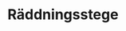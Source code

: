 ---
title: 'Räddningsstege'
symbol_image: 'symbols/kr/33.svg'
weight: 33
card: true
card_color: 'bg-symbol-green'
---
